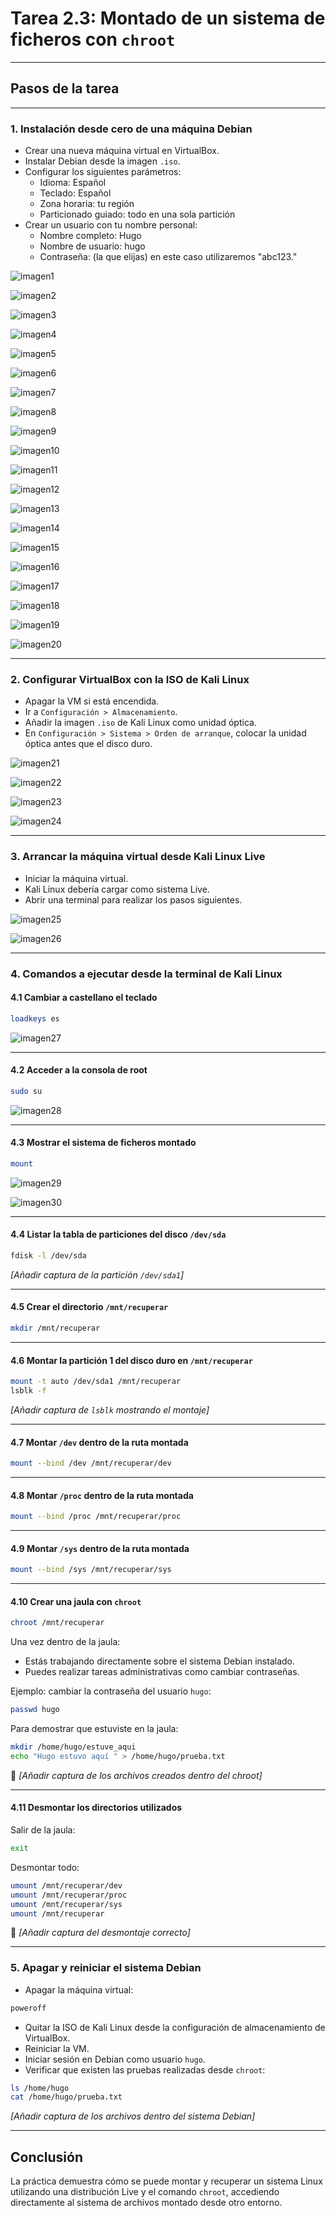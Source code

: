 
# Tarea 2.3: Montado de un sistema de ficheros con `chroot`

---

## Pasos de la tarea

---

### 1. Instalación desde cero de una máquina Debian

- Crear una nueva máquina virtual en VirtualBox.
- Instalar Debian desde la imagen `.iso`.
- Configurar los siguientes parámetros:
  - Idioma: Español
  - Teclado: Español
  - Zona horaria: tu región
  - Particionado guiado: todo en una sola partición
- Crear un usuario con tu nombre personal:
  - Nombre completo: Hugo
  - Nombre de usuario: hugo
  - Contraseña: (la que elijas) en este caso utilizaremos "abc123."

![imagen1](./Imagenes/1creacionmaquina.png)

![imagen2](./Imagenes/2creacionmaquina.png)

![imagen3](./Imagenes/3creacionmaquina.png)

![imagen4](./Imagenes/4creacionmaquina.png)

![imagen5](./Imagenes/5instalaciondebian.png)

![imagen6](./Imagenes/6instalacion.png)

![imagen7](./Imagenes/7instalacion.png)

![imagen8](./Imagenes/8instalacion.png)

![imagen9](./Imagenes/9instalacion.png)

![imagen10](./Imagenes/10instalacion.png)

![imagen11](./Imagenes/11instalacion.png)

![imagen12](./Imagenes/12instalacion.png)

![imagen13](./Imagenes/13instalacion.png)

![imagen14](./Imagenes/14instalacion.png)

![imagen15](./Imagenes/15instalacion.png)

![imagen16](./Imagenes/16instalacion.png)

![imagen17](./Imagenes/17instalacion.png)

![imagen18](./Imagenes/18instalacion.png)

![imagen19](./Imagenes/19instalacion.png)

![imagen20](./Imagenes/20InstalacionCompletada.png)

---

### 2. Configurar VirtualBox con la ISO de Kali Linux

- Apagar la VM si está encendida.
- Ir a `Configuración > Almacenamiento`.
- Añadir la imagen `.iso` de Kali Linux como unidad óptica.
- En `Configuración > Sistema > Orden de arranque`, colocar la unidad óptica antes que el disco duro.

![imagen21](./Imagenes/21DiscoKali.png)

![imagen22](./Imagenes/22discoKali.png)

![imagen23](./Imagenes/23discoKali.png)

![imagen24](./Imagenes/24discoKali.png)

---

### 3. Arrancar la máquina virtual desde Kali Linux Live

- Iniciar la máquina virtual.
- Kali Linux debería cargar como sistema Live.
- Abrir una terminal para realizar los pasos siguientes.

![imagen25](./Imagenes/25Kali.png)

![imagen26](./Imagenes/26Kali.png)

---

### 4. Comandos a ejecutar desde la terminal de Kali Linux

#### 4.1 Cambiar a castellano el teclado

```bash
loadkeys es
```
![imagen27](./Imagenes/27CambioTeclado.png)

---

#### 4.2 Acceder a la consola de root

```bash
sudo su
```
![imagen28](./Imagenes/28Root.png)

---

#### 4.3 Mostrar el sistema de ficheros montado

```bash
mount
```
![imagen29](./Imagenes/29Mount.png)

![imagen30](./Imagenes/30Mount.png)

---

#### 4.4 Listar la tabla de particiones del disco `/dev/sda`

```bash
fdisk -l /dev/sda
```

 *[Añadir captura de la partición `/dev/sda1`]*

---

#### 4.5 Crear el directorio `/mnt/recuperar`

```bash
mkdir /mnt/recuperar
```

---

#### 4.6 Montar la partición 1 del disco duro en `/mnt/recuperar`

```bash
mount -t auto /dev/sda1 /mnt/recuperar
lsblk -f
```

 *[Añadir captura de `lsblk` mostrando el montaje]*

---

#### 4.7 Montar `/dev` dentro de la ruta montada

```bash
mount --bind /dev /mnt/recuperar/dev
```

---

#### 4.8 Montar `/proc` dentro de la ruta montada

```bash
mount --bind /proc /mnt/recuperar/proc
```

---

#### 4.9 Montar `/sys` dentro de la ruta montada

```bash
mount --bind /sys /mnt/recuperar/sys
```

---

#### 4.10 Crear una jaula con `chroot`

```bash
chroot /mnt/recuperar
```

Una vez dentro de la jaula:
- Estás trabajando directamente sobre el sistema Debian instalado.
- Puedes realizar tareas administrativas como cambiar contraseñas.

Ejemplo: cambiar la contraseña del usuario `hugo`:

```bash
passwd hugo
```

 Para demostrar que estuviste en la jaula:

```bash
mkdir /home/hugo/estuve_aqui
echo "Hugo estuvo aquí " > /home/hugo/prueba.txt
```

📸 *[Añadir captura de los archivos creados dentro del chroot]*

---

#### 4.11 Desmontar los directorios utilizados

Salir de la jaula:

```bash
exit
```

Desmontar todo:

```bash
umount /mnt/recuperar/dev
umount /mnt/recuperar/proc
umount /mnt/recuperar/sys
umount /mnt/recuperar
```

📸 *[Añadir captura del desmontaje correcto]*

---

### 5. Apagar y reiniciar el sistema Debian

- Apagar la máquina virtual:

```bash
poweroff
```

- Quitar la ISO de Kali Linux desde la configuración de almacenamiento de VirtualBox.
- Reiniciar la VM.
- Iniciar sesión en Debian como usuario `hugo`.
- Verificar que existen las pruebas realizadas desde `chroot`:

```bash
ls /home/hugo
cat /home/hugo/prueba.txt
```

 *[Añadir captura de los archivos dentro del sistema Debian]*

---

##  Conclusión

La práctica demuestra cómo se puede montar y recuperar un sistema Linux utilizando una distribución Live y el comando `chroot`, accediendo directamente al sistema de archivos montado desde otro entorno.
